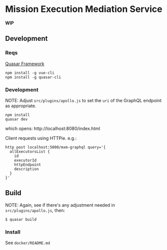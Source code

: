 # Mission Execution Mediation Service

**WIP**

## Development

### Reqs

[Quasar Framework](http://quasar-framework.org/)

    npm install -g vue-cli
    npm install -g quasar-cli

### Development

NOTE: Adjust `src/plugins/apollo.js` to set the `uri` of the
GraphQL endpoint as appropriate.

    npm install
    quasar dev

which opens: http://localhost:8080/index.html

Client requests using HTTPie. e.g.:

```
http post localhost:5000/mxm-graphql query='{
  allExecutorsList {
    id
    executorId
    httpEndpoint
    description
  }
}'
```


## Build

NOTE: Again, see if there's any adjustment needed in
`src/plugins/apollo.js`, then:

```
$ quasar build
```

### Install

See `docker/README.md`
